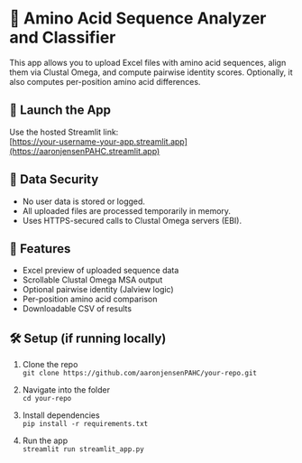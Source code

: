 # 🧬 Amino Acid Sequence Analyzer and Classifier

This app allows you to upload Excel files with amino acid sequences, align them via Clustal Omega, and compute pairwise identity scores. Optionally, it also computes per-position amino acid differences.

## 🚀 Launch the App

Use the hosted Streamlit link:  
[https://your-username-your-app.streamlit.app](https://aaronjensenPAHC.streamlit.app)

## 🔐 Data Security

- No user data is stored or logged.
- All uploaded files are processed temporarily in memory.
- Uses HTTPS-secured calls to Clustal Omega servers (EBI).

## 🧰 Features

- Excel preview of uploaded sequence data
- Scrollable Clustal Omega MSA output
- Optional pairwise identity (Jalview logic)
- Per-position amino acid comparison
- Downloadable CSV of results

## 🛠️ Setup (if running locally)

1. Clone the repo  
   `git clone https://github.com/aaronjensenPAHC/your-repo.git`

2. Navigate into the folder  
   `cd your-repo`

3. Install dependencies  
   `pip install -r requirements.txt`

4. Run the app  
   `streamlit run streamlit_app.py`
